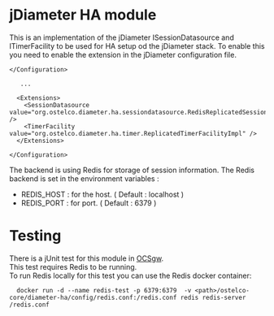 jDiameter HA module
===================

This is an implementation of the jDiameter ISessionDatasource and ITimerFacility to be used for HA setup od the jDiameter
stack. To enable this you need to enable the extension in the jDiameter configuration file.

```
</Configuration>

   ...

  <Extensions>
    <SessionDatasource value="org.ostelco.diameter.ha.sessiondatasource.RedisReplicatedSessionDatasource" />
    <TimerFacility value="org.ostelco.diameter.ha.timer.ReplicatedTimerFacilityImpl" />
  </Extensions>
  
</Configuration>
```

The backend is using Redis for storage of session information. 
The Redis backend is set in the environment variables :  

* REDIS_HOST : for the host. ( Default : localhost )  
* REDIS_PORT : for port. ( Default : 6379 )

Testing
=======

There is a jUnit test for this module in [OCSgw](../ocsgw/src/test/java/org/ostelco/ocsgw/OcsHATest.java).  
This test requires Redis to be running.  
To run Redis locally for this test you can use the Redis docker container:

```
  docker run -d --name redis-test -p 6379:6379  -v <path>/ostelco-core/diameter-ha/config/redis.conf:/redis.conf redis redis-server /redis.conf
```